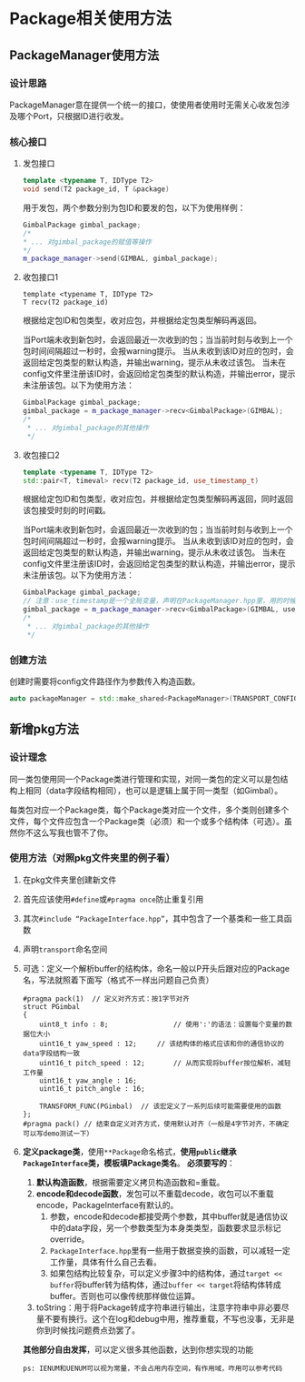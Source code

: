 # Package相关使用方法

## PackageManager使用方法
### 设计思路

PackageManager意在提供一个统一的接口，使使用者使用时无需关心收发包涉及哪个Port，只根据ID进行收发。

### 核心接口

1. 发包接口

   ```c++
   template <typename T, IDType T2>
   void send(T2 package_id, T &package)
   ```

   用于发包，两个参数分别为包ID和要发的包，以下为使用样例：

   ```c++
   GimbalPackage gimbal_package;
   /*
   * ... 对gimbal_package的赋值等操作
   */
   m_package_manager->send(GIMBAL, gimbal_package);
   ```

2. 收包接口1

   ```
   template <typename T, IDType T2>
   T recv(T2 package_id)
   ```

   根据给定包ID和包类型，收对应包，并根据给定包类型解码再返回。

   当Port端未收到新包时，会返回最近一次收到的包；当当前时刻与收到上一个包时间间隔超过一秒时，会报warning提示。
   当从未收到该ID对应的包时，会返回给定包类型的默认构造，并输出warning，提示从未收过该包。
   当未在config文件里注册该ID时，会返回给定包类型的默认构造，并输出error，提示未注册该包。以下为使用方法：

   ```c++
   GimbalPackage gimbal_package;
   gimbal_package = m_package_manager->recv<GimbalPackage>(GIMBAL);
   /*
    * ... 对gimbal_package的其他操作
    */
   ```

3. 收包接口2

   ```c++
   template <typename T, IDType T2>
   std::pair<T, timeval> recv(T2 package_id, use_timestamp_t)
   ```

   根据给定包ID和包类型，收对应包，并根据给定包类型解码再返回，同时返回该包接受时刻的时间戳。

   当Port端未收到新包时，会返回最近一次收到的包；当当前时刻与收到上一个包时间间隔超过一秒时，会报warning提示。
   当从未收到该ID对应的包时，会返回给定包类型的默认构造，并输出warning，提示从未收过该包。
   当未在config文件里注册该ID时，会返回给定包类型的默认构造，并输出error，提示未注册该包。以下为使用方法：

   ```c++
   GimbalPackage gimbal_package;
   // 注意：use_timestamp是一个全局变量，声明在PackageManager.hpp里，用的时候直接用就行，不要自行创建
   gimbal_package = m_package_manager->recv<GimbalPackage>(GIMBAL, use_timestamp);
   /*
    * ... 对gimbal_package的其他操作
    */
   ```

### 创建方法

创建时需要将config文件路径作为参数传入构造函数。

```c++
auto packageManager = std::make_shared<PackageManager>(TRANSPORT_CONFIG_FILE_PATH);
```



## 新增pkg方法

### 设计理念

同一类包使用同一个Package类进行管理和实现，对同一类包的定义可以是包结构上相同（data字段结构相同），也可以是逻辑上属于同一类型（如Gimbal）。

每类包对应一个Package类，每个Package类对应一个文件，多个类则创建多个文件，每个文件应包含一个Package类（必须）和一个或多个结构体（可选）。虽然你不这么写我也管不了你。

### 使用方法（对照pkg文件夹里的例子看）

1. 在pkg文件夹里创建新文件

2. 首先应该使用`#define`或`#pragma once`防止重复引用

3. 其次`#include “PackageInterface.hpp”`，其中包含了一个基类和一些工具函数

4. 声明`transport`命名空间

5. 可选：定义一个解析buffer的结构体，命名一般以P开头后跟对应的Package名，写法就照着下面写（格式不一样出问题自己负责）

   ```
   #pragma pack(1)	// 定义对齐方式：按1字节对齐
   struct PGimbal
   {
       uint8_t info : 8;				// 使用':'的语法：设置每个变量的数据位大小
       uint16_t yaw_speed : 12;		// 该结构体的格式应该和你的通信协议的data字段结构一致
       uint16_t pitch_speed : 12;		// 从而实现将buffer按位解析，减轻工作量
       uint16_t yaw_angle : 16;
       uint16_t pitch_angle : 16;
   
       TRANSFORM_FUNC(PGimbal)	// 该宏定义了一系列后续可能需要使用的函数
   };
   #pragma pack() // 结束自定义对齐方式，使用默认对齐（一般是4字节对齐，不确定可以写demo测试一下）
   ```

6. **定义package类**，使用`**Package`命名格式，**使用`public`继承`PackageInterface`类，模板填Package类名**。 **必须要写的**：

   1. **默认构造函数**，根据需要定义拷贝构造函数和=重载。
   2. **encode和decode函数**，发包可以不重载decode，收包可以不重载encode，PackageInterface有默认的。
      1. 参数，encode和decode都接受两个参数，其中buffer就是通信协议中的data字段，另一个参数类型为本身类类型，函数要求显示标记override。
      2. `PackageInterface.hpp`里有一些用于数据变换的函数，可以减轻一定工作量，具体有什么自己去看。
      3. 如果包结构比较复杂，可以定义步骤3中的结构体，通过`target << buffer`将buffer转为结构体，通过`buffer << target`将结构体转成buffer。否则也可以像传统那样做位运算。
   3. toString：用于将Package转成字符串进行输出，注意字符串中非必要尽量不要有换行。这个在log和debug中用，推荐重载，不写也没事，无非是你到时候找问题费点劲罢了。

   **其他部分自由发挥**，可以定义很多其他函数，达到你想实现的功能

   `ps: IENUM和UENUM可以视为常量，不会占用内存空间，有作用域，咋用可以参考代码`
